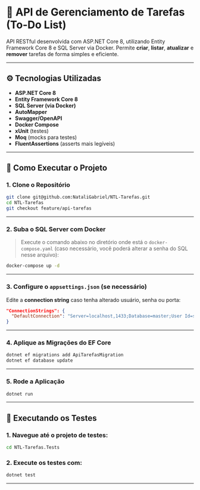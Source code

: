# 📝 API de Gerenciamento de Tarefas (To-Do List)

API RESTful desenvolvida com ASP.NET Core 8, utilizando Entity Framework Core 8 e SQL Server via Docker. Permite **criar**, **listar**, **atualizar** e **remover** tarefas de forma simples e eficiente.

---

## ⚙️ Tecnologias Utilizadas

- **ASP.NET Core 8**
- **Entity Framework Core 8**
- **SQL Server (via Docker)**
- **AutoMapper**
- **Swagger/OpenAPI**
- **Docker Compose**
- **xUnit** (testes)
- **Moq** (mocks para testes)
- **FluentAssertions** (asserts mais legíveis)

---

## 🚀 Como Executar o Projeto

### 1. Clone o Repositório

```bash
git clone git@github.com:NataliGabriel/NTL-Tarefas.git
cd NTL-Tarefas
git checkout feature/api-tarefas
```
---

### 2. Suba o SQL Server com Docker

> Execute o comando abaixo no diretório onde está o `docker-compose.yaml` (caso necessário, você poderá alterar a senha do SQL nesse arquivo):

```bash
docker-compose up -d
```

---

### 3. Configure o `appsettings.json` (se necessário)

Edite a **connection string** caso tenha alterado usuário, senha ou porta:

```json
"ConnectionStrings": {
  "DefaultConnection": "Server=localhost,1433;Database=master;User Id=sa;Password=P@ssw0rd2025!;TrustServerCertificate=True"
}
```

---

### 4. Aplique as Migrações do EF Core

```bash
dotnet ef migrations add ApiTarefasMigration
dotnet ef database update
```

---

### 5. Rode a Aplicação

 ```bash
dotnet run
``` 
---
  
## 🧪 Executando os Testes

### 1. Navegue até o projeto de testes:

```bash
cd NTL-Tarefas.Tests

```
### 2. Execute os testes com:
```bash
dotnet test
```

---
